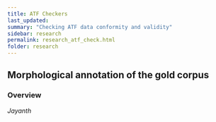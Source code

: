 ```yaml
---
title: ATF Checkers
last_updated:
summary: "Checking ATF data conformity and validity"
sidebar: research
permalink: research_atf_check.html
folder: research
---
```

## Morphological annotation of the gold corpus

### Overview


*Jayanth*
